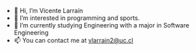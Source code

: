 - 👋 Hi, I’m Vicente Larraín
- 👀 I’m interested in programming and sports.
- 🌱 I’m currently studying Engineering with a major in Software Engineering
- 📫 You can contact me at vlarrain2@uc.cl

<!---
vlarrain2/vlarrain2 is a ✨ special ✨ repository because its `README.md` (this file) appears on your GitHub profile.
You can click the Preview link to take a look at your changes.
--->
